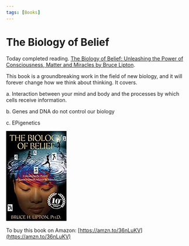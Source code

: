 ```yaml
---
tags: [Books]
---
```


# The Biology of Belief
<!--markdownlint-disable MD013 MD029 MD036 MD024 MD033 MD040 MD042 MD001 MD051 MD025 MD052 MD045-->
Today completed reading. [The Biology of Belief: Unleashing the Power of Consciousness, Matter and Miracles by Bruce Lipton](https://amzn.to/2UoBvm0).

This book is a groundbreaking work in the field of new biology, and it will forever change how we think about thinking. It covers.  

a. Interaction between your mind and body and the processes by which cells receive information.  

b. Genes and DNA do not control our biology  
<!--truncate-->
c. EPigenetics

![](/img/books/biology-belief.jpg)

To buy this book on Amazon: [https://amzn.to/36nLuKV](https://amzn.to/36nLuKV)
